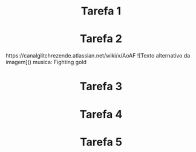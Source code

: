 <h1 align="center"> Tarefa 1 </h1>

<h1 align="center"> Tarefa 2 </h1>
https://canalglitchrezende.atlassian.net/wiki/x/AoAF
![Texto alternativo da imagem]()
musica: Fighting gold

<h1 align="center"> Tarefa 3 </h1>
<h1 align="center"> Tarefa 4 </h1>
<h1 align="center"> Tarefa 5 </h1>
